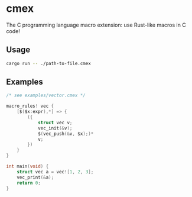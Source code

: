 # cmex

The C programming language macro extension: use Rust-like macros in C code!

## Usage

```sh
cargo run -- ./path-to-file.cmex
```

## Examples

```c
/* see examples/vector.cmex */

macro_rules! vec {
    [$($x:expr),*] => {
        ({
            struct vec v;
            vec_init(&v);
            $(vec_push(&v, $x);)*
            v;
        })
    }
}

int main(void) {
    struct vec a = vec![1, 2, 3];
    vec_print(&a);
    return 0;
}
```
